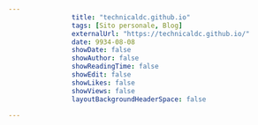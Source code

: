 ---
                title: "technicaldc.github.io"
                tags: [Sito personale, Blog]
                externalUrl: "https://technicaldc.github.io/"
                date: 9934-08-08
                showDate: false
                showAuthor: false
                showReadingTime: false
                showEdit: false
                showLikes: false
                showViews: false
                layoutBackgroundHeaderSpace: false
                ---

